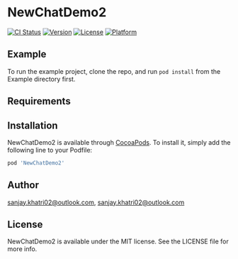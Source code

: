 # NewChatDemo2

[![CI Status](https://img.shields.io/travis/sanjay.khatri02@outlook.com/NewChatDemo2.svg?style=flat)](https://travis-ci.org/sanjay.khatri02@outlook.com/NewChatDemo2)
[![Version](https://img.shields.io/cocoapods/v/NewChatDemo2.svg?style=flat)](https://cocoapods.org/pods/NewChatDemo2)
[![License](https://img.shields.io/cocoapods/l/NewChatDemo2.svg?style=flat)](https://cocoapods.org/pods/NewChatDemo2)
[![Platform](https://img.shields.io/cocoapods/p/NewChatDemo2.svg?style=flat)](https://cocoapods.org/pods/NewChatDemo2)

## Example

To run the example project, clone the repo, and run `pod install` from the Example directory first.

## Requirements

## Installation

NewChatDemo2 is available through [CocoaPods](https://cocoapods.org). To install
it, simply add the following line to your Podfile:

```ruby
pod 'NewChatDemo2'
```

## Author

sanjay.khatri02@outlook.com, sanjay.khatri02@outlook.com

## License

NewChatDemo2 is available under the MIT license. See the LICENSE file for more info.
